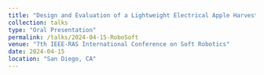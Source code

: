 ```yaml
---
title: "Design and Evaluation of a Lightweight Electrical Apple Harvesting Gripper"
collection: talks
type: "Oral Presentation"
permalink: /talks/2024-04-15-RoboSoft
venue: "7th IEEE-RAS International Conference on Soft Robotics"
date: 2024-04-15
location: "San Diego, CA"
---
```


<!--This is a description of your talk, which is a markdown file that can be all markdown-ified like any other post. Yay markdown!
